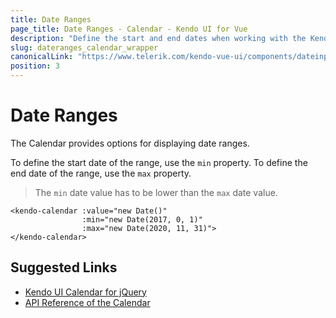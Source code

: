 ```yaml
---
title: Date Ranges
page_title: Date Ranges - Calendar - Kendo UI for Vue
description: "Define the start and end dates when working with the Kendo UI Calendar in Vue projects."
slug: dateranges_calendar_wrapper
canonicalLink: "https://www.telerik.com/kendo-vue-ui/components/dateinputs/calendar/date-ranges/"
position: 3
---
```


<div><WrapperBanner link="/kendo-vue-ui/components/dateinputs/calendar/date-ranges"></WrapperBanner></div>

# Date Ranges

The Calendar provides options for displaying date ranges.

To define the start date of the range, use the `min` property. To define the end date of the range, use the `max` property.

> The `min` date value has to be lower than the `max` date value.

```html-no-run
<kendo-calendar :value="new Date()"
				:min="new Date(2017, 0, 1)"
				:max="new Date(2020, 11, 31)">
</kendo-calendar>
```

## Suggested Links

* [Kendo UI Calendar for jQuery](https://docs.telerik.com/kendo-ui/controls/scheduling/calendar/overview)
* [API Reference of the Calendar](https://docs.telerik.com/kendo-ui/api/javascript/ui/calendar)
